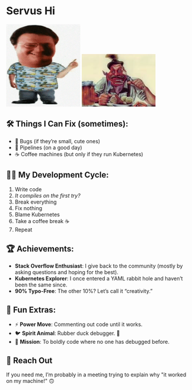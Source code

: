 # Servus Hi

![Nananana](./200w.gif)
![Nananana](./image.png)


## 🛠 Things I Can Fix (sometimes):

- 🐛 Bugs (if they’re small, cute ones)
- 🔧 Pipelines (on a good day)
- ☕ Coffee machines (but only if they run Kubernetes)

## 👨‍💻 My Development Cycle:

1. Write code
2. *It compiles on the first try?*
3. Break everything
4. Fix nothing
5. Blame Kubernetes
6. Take a coffee break ☕
7. Repeat

## 🏆 Achievements:

- **Stack Overflow Enthusiast**: I give back to the community (mostly by asking questions and hoping for the best).
- **Kubernetes Explorer**: I once entered a YAML rabbit hole and haven’t been the same since.
- **90% Typo-Free**: The other 10%? Let’s call it “creativity.”

## 🎉 Fun Extras:

- ⚡️ **Power Move**: Commenting out code until it works.  
- 🐦 **Spirit Animal**: Rubber duck debugger. 🦆
- 🚀 **Mission**: To boldly code where no one has debugged before.

## 💬 Reach Out

If you need me, I’m probably in a meeting trying to explain why "it worked on my machine!" 🙃
